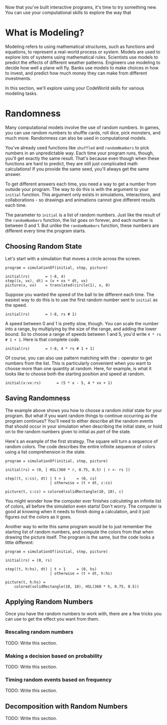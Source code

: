 Now that you've built interactive programs, it's time to try something new.  You
can use your computational skills to explore the way that 

What is Modeling?
=================

Modeling refers to using mathematical structures, such as functions and
equations, to represent a real-world process or system.  Models are used to
explore lots of systems using mathematical rules.  Scientists use models to
predict the effects of different weather patterns.  Engineers use modeling to
decide how well a plane will fly.  Banks use models to make choices in how to
invest, and predict how much money they can make from different investments.

In this section, we'll explore using your CodeWorld skills for various modeling
tasks.

Randomness
==========

Many computational models involve the use of random numbers.  In games, you can
use random numbers to shuffle cards, roll dice, pick monsters, and much more.
Randomness can also be used in computational models.

You've already used functions like `shuffled` and `randomNumbers` to pick
numbers in an unpredictable way.  Each time your program runs, though, you'll
get exactly the same result.  That's because even though when these functions
are  hard to predict, they are still just complicated math calculations!  If
you provide the same seed, you'll always get the same answer.

To get different answers each time, you need a way to get a number from outside
your program.  The way to do this is with the argument to your `initial`
function.  This argument only exists in simulations, interactions, and
collaborations - so drawings and animations cannot give different results each
time.

The parameter to `initial` is a list of random numbers.  Just like the result
of the `randomNumbers` function, the list goes on forever, and each number is
between 0 and 1.  But unlike the `randomNumbers` function, these numbers are
different every time the program starts.

Choosing Random State
---------------------

Let's start with a simulation that moves a circle across the screen.

    program = simulationOf(initial, step, picture)

    initial(rs)       = (-8, 4)
    step((x, vx), dt) = (x + vx * dt, vx)
    picture(x, vx)    = translated(circle(1), x, 0)

Suppose you wanted the speed of the ball to be different each time.  The easiest
way to do this is to use the first random number sent to `initial` as the speed.

    initial(rs)       = (-8, rs # 1)

A speed between 0 and 1 is pretty slow, though.  You can scale the number into a
range, by multiplying by the size of the range, and adding the lower bound.  So
to choose a range of speeds between 1 and 5, you'd write `4 * rs # 1 + 1`.  Here
is that complete code.

    initial(rs)       = (-8, 4 * rs # 1 + 1)

Of course, you can also use pattern matching with the `:` operator to get
numbers from the list.  This is particularly convenient when you want to choose
more than one quantity at random.  Here, for example, is what it looks like to
choose both the starting position and speed at random.

    initial(x:vx:rs)       = (5 * x - 5, 4 * vx + 1)

Saving Randomness
-----------------

The example above shows you how to choose a random *initial* state for your
program.  But what if you want random things to continue occurring as the
program continues?  You'll need to either describe all the random events that
should occur in your simulation when describing the initial state, or hold on to
the random numbers given to initial as *part* of the state.

Here's an example of the first strategy.  The square will turn a sequence of
random colors.  The code describes the entire infinite sequence of colors using
a list comprehension in the state.

    program = simulationOf(initial, step, picture)

    initial(rs) = (0, [ HSL(360 * r, 0.75, 0.5) | r <- rs ])

    step((t, c:cs), dt) | t > 1     = (0, cs)
                        | otherwise = (t + dt, c:cs)

    picture(t, c:cs) = colored(solidRectangle(10, 10), c)

You might wonder how the computer ever finishes *calculating* an infinite list
of colors, all before the simulation even starts!  Don't worry.  The computer is
good at knowing when it needs to finish doing a calculation, and it just figures
out the colors as it goes.

Another way to write this same program would be to just remember the starting
list of random numbers, and compute the colors from that when drawing the
picture itself.  The program is the same, but the code looks a little different:

    program = simulationOf(initial, step, picture)

    initial(rs) = (0, rs)

    step((t, h:hs), dt) | t > 1     = (0, hs)
                        | otherwise = (t + dt, h:hs)

    picture(t, h:hs) =
        colored(solidRectangle(10, 10), HSL(360 * h, 0.75, 0.5))

Applying Random Numbers
-----------------------

Once you have the random numbers to work with, there are a few tricks you can
use to get the effect you want from them.

### Rescaling random numbers ###

TODO: Write this section.

### Making a decision based on probability ###

TODO: Write this section.

### Timing random events based on frequency ###

TODO: Write this section.

Decomposition with Random Numbers
---------------------------------

TODO: Write this section.
